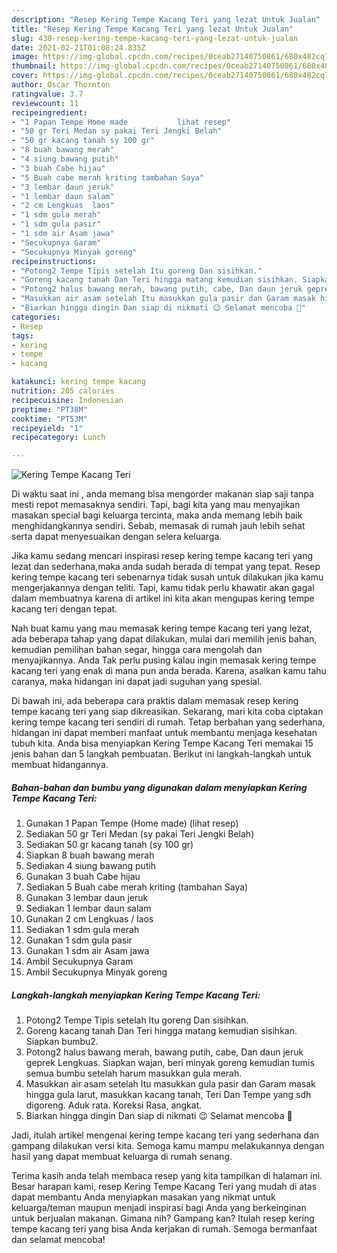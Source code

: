 ```yaml
---
description: "Resep Kering Tempe Kacang Teri yang lezat Untuk Jualan"
title: "Resep Kering Tempe Kacang Teri yang lezat Untuk Jualan"
slug: 430-resep-kering-tempe-kacang-teri-yang-lezat-untuk-jualan
date: 2021-02-21T01:08:24.835Z
image: https://img-global.cpcdn.com/recipes/0ceab27140750861/680x482cq70/kering-tempe-kacang-teri-foto-resep-utama.jpg
thumbnail: https://img-global.cpcdn.com/recipes/0ceab27140750861/680x482cq70/kering-tempe-kacang-teri-foto-resep-utama.jpg
cover: https://img-global.cpcdn.com/recipes/0ceab27140750861/680x482cq70/kering-tempe-kacang-teri-foto-resep-utama.jpg
author: Oscar Thornton
ratingvalue: 3.7
reviewcount: 11
recipeingredient:
- "1 Papan Tempe Home made           lihat resep"
- "50 gr Teri Medan sy pakai Teri Jengki Belah"
- "50 gr kacang tanah sy 100 gr"
- "8 buah bawang merah"
- "4 siung bawang putih"
- "3 buah Cabe hijau"
- "5 Buah cabe merah kriting tambahan Saya"
- "3 lembar daun jeruk"
- "1 lembar daun salam"
- "2 cm Lengkuas  laos"
- "1 sdm gula merah"
- "1 sdm gula pasir"
- "1 sdm air Asam jawa"
- "Secukupnya Garam"
- "Secukupnya Minyak goreng"
recipeinstructions:
- "Potong2 Tempe Tipis setelah Itu goreng Dan sisihkan."
- "Goreng kacang tanah Dan Teri hingga matang kemudian sisihkan. Siapkan bumbu2."
- "Potong2 halus bawang merah, bawang putih, cabe, Dan daun jeruk geprek Lengkuas. Siapkan wajan, beri minyak goreng kemudian tumis semua bumbu setelah harum masukkan gula merah."
- "Masukkan air asam setelah Itu masukkan gula pasir dan Garam masak hingga gula larut, masukkan kacang tanah, Teri Dan Tempe yang sdh digoreng. Aduk rata. Koreksi Rasa, angkat."
- "Biarkan hingga dingin Dan siap di nikmati 😉 Selamat mencoba 🙏"
categories:
- Resep
tags:
- kering
- tempe
- kacang

katakunci: kering tempe kacang 
nutrition: 205 calories
recipecuisine: Indonesian
preptime: "PT38M"
cooktime: "PT53M"
recipeyield: "1"
recipecategory: Lunch

---
```



![Kering Tempe Kacang Teri](https://img-global.cpcdn.com/recipes/0ceab27140750861/680x482cq70/kering-tempe-kacang-teri-foto-resep-utama.jpg)

Di waktu  saat ini , anda memang bisa mengorder makanan siap saji tanpa mesti repot memasaknya sendiri. Tapi, bagi kita yang mau menyajikan masakan special bagi keluarga tercinta, maka anda memang lebih baik menghidangkannya sendiri. Sebab, memasak di rumah jauh lebih sehat serta dapat menyesuaikan dengan selera keluarga.

Jika kamu sedang mencari inspirasi resep kering tempe kacang teri yang lezat dan sederhana,maka anda sudah berada di tempat yang tepat. Resep kering tempe kacang teri  sebenarnya tidak susah untuk dilakukan jika kamu mengerjakannya dengan teliti. Tapi, kamu tidak perlu khawatir akan gagal dalam membuatnya 
karena di artikel ini kita akan mengupas kering tempe kacang teri dengan tepat.  



Nah buat kamu yang mau memasak kering tempe kacang teri yang lezat, ada beberapa tahap yang dapat dilakukan, mulai dari memilih jenis bahan, kemudian pemilihan bahan segar, hingga cara mengolah dan menyajikannya. Anda Tak perlu pusing kalau ingin memasak kering tempe kacang teri yang enak di mana pun anda berada. Karena, asalkan kamu  tahu caranya, maka hidangan ini dapat jadi suguhan yang spesial.

Di bawah ini, ada beberapa cara praktis  dalam memasak resep kering tempe kacang teri yang siap dikreasikan. Sekarang, mari kita coba ciptakan kering tempe kacang teri sendiri di rumah. Tetap berbahan yang sederhana, hidangan ini dapat memberi manfaat untuk membantu menjaga kesehatan tubuh kita. Anda bisa menyiapkan Kering Tempe Kacang Teri memakai 15 jenis bahan dan 5 langkah pembuatan. Berikut ini langkah-langkah untuk membuat hidangannya.

<!--inarticleads1-->

##### Bahan-bahan dan bumbu yang digunakan dalam menyiapkan Kering Tempe Kacang Teri:

1. Gunakan 1 Papan Tempe (Home made)           (lihat resep)
1. Sediakan 50 gr Teri Medan (sy pakai Teri Jengki Belah)
1. Sediakan 50 gr kacang tanah (sy 100 gr)
1. Siapkan 8 buah bawang merah
1. Sediakan 4 siung bawang putih
1. Gunakan 3 buah Cabe hijau
1. Sediakan 5 Buah cabe merah kriting (tambahan Saya)
1. Gunakan 3 lembar daun jeruk
1. Sediakan 1 lembar daun salam
1. Gunakan 2 cm Lengkuas / laos
1. Sediakan 1 sdm gula merah
1. Gunakan 1 sdm gula pasir
1. Gunakan 1 sdm air Asam jawa
1. Ambil Secukupnya Garam
1. Ambil Secukupnya Minyak goreng




<!--inarticleads2-->

##### Langkah-langkah menyiapkan Kering Tempe Kacang Teri:

1. Potong2 Tempe Tipis setelah Itu goreng Dan sisihkan.
1. Goreng kacang tanah Dan Teri hingga matang kemudian sisihkan. Siapkan bumbu2.
1. Potong2 halus bawang merah, bawang putih, cabe, Dan daun jeruk geprek Lengkuas. Siapkan wajan, beri minyak goreng kemudian tumis semua bumbu setelah harum masukkan gula merah.
1. Masukkan air asam setelah Itu masukkan gula pasir dan Garam masak hingga gula larut, masukkan kacang tanah, Teri Dan Tempe yang sdh digoreng. Aduk rata. Koreksi Rasa, angkat.
1. Biarkan hingga dingin Dan siap di nikmati 😉 Selamat mencoba 🙏




Jadi, itulah artikel mengenai  kering tempe kacang teri  yang sederhana dan gampang dilakukan versi kita. Semoga kamu mampu melakukannya dengan hasil yang dapat membuat keluarga di rumah senang. 

Terima kasih anda telah membaca resep yang kita tampilkan di halaman ini. Besar harapan kami, resep  Kering Tempe Kacang Teri yang mudah di atas dapat membantu Anda menyiapkan masakan yang nikmat untuk keluarga/teman maupun menjadi inspirasi bagi Anda yang berkeinginan untuk berjualan makanan. Gimana nih? Gampang kan? Itulah resep kering tempe kacang teri yang bisa Anda kerjakan di rumah. Semoga bermanfaat dan selamat mencoba!


